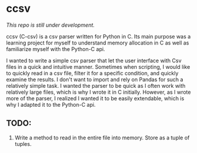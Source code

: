 # ccsv

*This repo is still under development.*

ccsv (C-csv) is a csv parser written for Python in C. Its main purpose was a learning project for myself to understand memory allocation in C as well as familiarize myself with the Python-C api. 

I wanted to write a simple csv parser that let the user interface with Csv files in a quick and intuitive manner. Sometimes when scripting, I would like to quickly read in a csv file, filter it for a specific condition, and quickly examine the results. I don't want to import and rely on Pandas for such a relatively simple task. I wanted the parser to be quick as I often work with relatively large files, which is why I wrote it in C initially. However, as I wrote more of the parser, I realized I wanted it to be easily extendable, which is why I adapted it to the Python-C api.

## TODO:
1. Write a method to read in the entire file into memory. Store as a tuple of tuples. 
